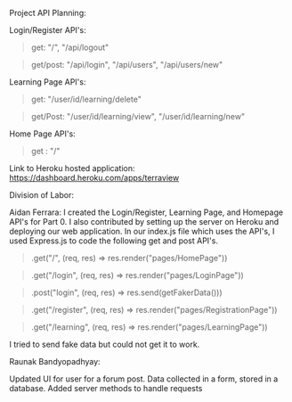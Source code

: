 Project API Planning:

Login/Register API's:

  >get: "/", "/api/logout"
  
  >get/post: "/api/login", "/api/users", "/api/users/new"
  
Learning Page API's:

   >get: "/user/id/learning/delete"
    
   >get/Post: "/user/id/learning/view", "/user/id/learning/new"
   
Home Page API's:
   >get : "/"
   
   
Link to Heroku hosted application:
https://dashboard.heroku.com/apps/terraview


Division of Labor:

Aidan Ferrara: I created the Login/Register, Learning Page, and Homepage API's for Part 0. I also contributed by setting up the server on Heroku and deploying our web application. In our index.js file which uses the API's, I used Express.js to code the following get and post API's. 
  >.get("/", (req, res) => res.render("pages/HomePage"))
  
  >.get("/login", (req, res) => res.render("pages/LoginPage"))
  
  >.post("login", (req, res) => res.send(getFakerData()))
  
  >.get("/register", (req, res) => res.render("pages/RegistrationPage"))
  
  >.get("/learning", (req, res) => res.render("pages/LearningPage"))
 
 I tried to send fake data but could not get it to work.

 Raunak Bandyopadhyay:

 Updated UI for user for a forum post. Data collected in a form, stored in a database. Added server methods to handle requests
  
